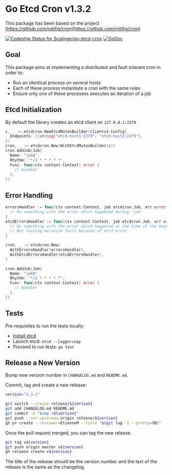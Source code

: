 # Go Etcd Cron v1.3.2

This package has been based on the project [https://github.com/robfig/cron](https://github.com/robfig/cron)

[ ![Codeship Status for Scalingo/go-etcd-cron](https://app.codeship.com/projects/36ea06c0-9bc8-0135-7b7d-329e62b9d6c9/status?branch=master)](https://app.codeship.com/projects/252777)
[![GoDoc](http://godoc.org/github.com/Scalingo/go-etcd-cron?status.png)](http://godoc.org/github.com/Scalingo/go-etcd-cron)

## Goal

This package aims at implementing a distributed and fault tolerant cron in order to:

* Run an identical process on several hosts
* Each of these process instantiate a cron with the same rules
* Ensure only one of these processes executes an iteration of a job

## Etcd Initialization

By default the library creates an etcd client on `127.0.0.1:2379`

```go
c, _ := etcdcron.NewEtcdMutexBuilder(clientv3.Config{
  Endpoints: []string{"etcd-host1:2379", "etcd-host2:2379"},
})
cron, _ := etcdcron.New(WithEtcdMutexBuilder(c))
cron.AddJob(Job{
  Name: "job0",
  Rhythm: "*/2 * * * * *",
  Func: func(ctx context.Context) error {
    // Handler
  },
})
```

## Error Handling

```go
errorsHandler := func(ctx context.Context, job etcdcron.Job, err error) {
  // Do something with the error which happened during 'job'
}
etcdErrorsHandler := func(ctx context.Context, job etcdcron.Job, err error) {
  // Do something with the error which happened at the time of the execution of 'job'
  // But locking mecanism fails because of etcd error
}

cron, _ := etcdcron.New(
  WithErrorsHandler(errorsHandler),
  WithEtcdErrorsHandler(etcdErrorsHandler),
)

cron.AddJob(Job{
  Name: "job0",
  Rhythm: "*/2 * * * * *",
  Func: func(ctx context.Context) error {
    // Handler
  },
})
```

## Tests

Pre-requisites to run the tests locally:
- [Install etcd](https://etcd.io/docs/v3.4/install/) 
- Launch etcd: `etcd --logger=zap`
- Proceed to run tests: `go test`

## Release a New Version

Bump new version number in `CHANGELOG.md` and `README.md`.

Commit, tag and create a new release:

```sh
version="1.3.2"

git switch --create release/${version}
git add CHANGELOG.md README.md
git commit -m "Bump v${version}"
git push --set-upstream origin release/${version}
gh pr create --reviewer=EtienneM --title "$(git log -1 --pretty=%B)"
```

Once the pull request merged, you can tag the new release.

```sh
git tag v${version}
git push origin master v${version}
gh release create v${version}
```

The title of the release should be the version number and the text of the release is the same as the changelog.
